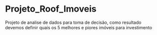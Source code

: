 # Projeto_Roof_Imoveis
Projeto de analise de dados para toma de decisão, como resultado devemos definir quais os 5 melhores e piores imóveis para investimento
